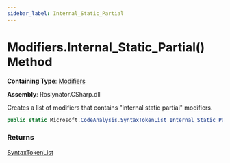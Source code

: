 ```yaml
---
sidebar_label: Internal_Static_Partial
---
```


# Modifiers\.Internal\_Static\_Partial\(\) Method

**Containing Type**: [Modifiers](../index.md)

**Assembly**: Roslynator\.CSharp\.dll

  
Creates a list of modifiers that contains "internal static partial" modifiers\.

```csharp
public static Microsoft.CodeAnalysis.SyntaxTokenList Internal_Static_Partial()
```

### Returns

[SyntaxTokenList](https://docs.microsoft.com/en-us/dotnet/api/microsoft.codeanalysis.syntaxtokenlist)

